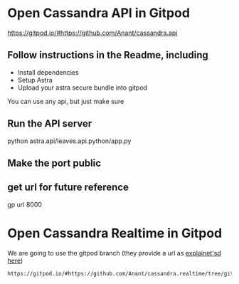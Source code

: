 # Open Cassandra API in Gitpod
https://gitpod.io/#https://github.com/Anant/cassandra.api

## Follow instructions in the Readme, including
- Install dependencies
- Setup Astra
- Upload your astra secure bundle into gitpod

You can use any api, but just make sure
## Run the API server
python astra.api/leaves.api.python/app.py

## Make the port public

## get url for future reference
gp url 8000

# Open Cassandra Realtime in Gitpod
We are going to use the gitpod branch (they provide a url as [explainet'sd here](https://www.gitpod.io/docs/context-urls/#branch-context))

	https://gitpod.io/#https://github.com/Anant/cassandra.realtime/tree/gitpod
